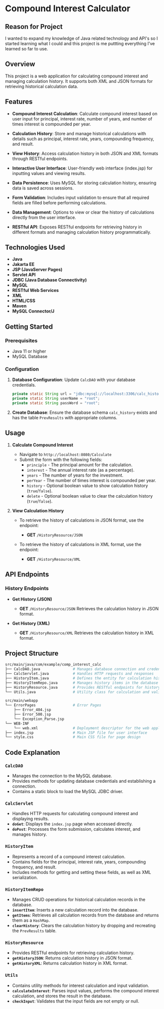 # Compound Interest Calculator

## Reason for Project

I wanted to expand my knowledge of Java related technology and API's so I started learning what I could  and this project is me puttting everything I've learned so far to use.

## Overview

This project is a web application for calculating compound interest and managing calculation history. It supports both XML and JSON formats for retrieving historical calculation data.

## Features

- **Compound Interest Calculation**: Calculate compound interest based on user input for principal, interest rate, number of years, and number of times interest is compounded per year.
  
- **Calculation History**: Store and manage historical calculations with details such as principal, interest rate, years, compounding frequency, and result. 

- **View History**: Access calculation history in both JSON and XML formats through RESTful endpoints.

- **Interactive User Interface**: User-friendly web interface (index.jsp) for inputting values and viewing results.

- **Data Persistence**: Uses MySQL for storing calculation history, ensuring data is saved across sessions.

- **Form Validation**: Includes input validation to ensure that all required fields are filled before performing calculations.

- **Data Management**: Options to view or clear the history of calculations directly from the user interface.

- **RESTful API**: Exposes RESTful endpoints for retrieving history in different formats and managing calculation history programmatically.


## Technologies Used

- **Java**
- **Jakarta EE**
- **JSP (JavaServer Pages)**
- **Servlet API**
- **JDBC (Java Database Connectivity)**
- **MySQL**
- **RESTful Web Services**
- **XML**
- **HTML/CSS**
- **Maven**
- **MySQL Connector/J**

## Getting Started

### Prerequisites

- Java 11 or higher
- MySQL Database

### Configuration

1. **Database Configuration**: Update `CalcDAO` with your database credentials.

   ```java
   private static String url = "jdbc:mysql://localhost:3306/calc_history";
   private static String userName = "root";
   private static String passWord = "root";
   ```

2. **Create Database**: Ensure the database schema `calc_history` exists and has the table `PrevResults` with appropriate columns.


## Usage

1. **Calculate Compound Interest**

   - Navigate to `http://localhost:8080/Calculate`
   - Submit the form with the following fields:
     - `principle` - The principal amount for the calculation.
     - `interest` - The annual interest rate (as a percentage).
     - `years` - The number of years for the investment.
     - `perYear` - The number of times interest is compounded per year.
     - `history` - Optional boolean value to show calculation history (`true`/`false`).
     - `delete` - Optional boolean value to clear the calculation history (`true`/`false`).

2. **View Calculation History**

   - To retrieve the history of calculations in JSON format, use the endpoint:
     - **GET** `/HistoryResource/JSON`
   
   - To retrieve the history of calculations in XML format, use the endpoint:
     - **GET** `/HistoryResource/XML`
    
## API Endpoints

### History Endpoints

- **Get History (JSON)**
  - **GET** `/HistoryResource/JSON`
  Retrieves the calculation history in JSON format.

- **Get History (XML)**
  - **GET** `/HistoryResource/XML`
  Retrieves the calculation history in XML format.
    
## Project Structure

```bash
src/main/java/com/example/comp_interest_calc
├── CalcDAO.java               # Manages database connection and credentials
├── CalcServlet.java           # Handles HTTP requests and responses
├── HistoryItem.java           # Defines the entity for calculation history
├── HistoryItemRepo.java       # Manages history items in the database
├── HistoryResource.java       # Provides RESTful endpoints for history
└── Utils.java                 # Utility class for calculation and validation

src/main/webapp
└── ErrorPages                 # Error Pages
    ├── Error_404.jsp                
    ├── Error_500.jsp
    └── Exception_Parse.jsp
└── WEB-INF
    └── web.xml                # Deployment descriptor for the web application
├── index.jsp                  # Main JSP file for user interface
└── style.css                  # Main CSS file for page design

```

## Code Explanation

### `CalcDAO`

- Manages the connection to the MySQL database.
- Provides methods for updating database credentials and establishing a connection.
- Contains a static block to load the MySQL JDBC driver.

### `CalcServlet`

- Handles HTTP requests for calculating compound interest and displaying results.
- **`doGet`**: Displays the `index.jsp` page when accessed directly.
- **`doPost`**: Processes the form submission, calculates interest, and manages history.

### `HistoryItem`

- Represents a record of a compound interest calculation.
- Contains fields for the principal, interest rate, years, compounding frequency, and result.
- Includes methods for getting and setting these fields, as well as XML serialization.

### `HistoryItemRepo`

- Manages CRUD operations for historical calculation records in the database.
- **`insertItem`**: Inserts a new calculation record into the database.
- **`getItems`**: Retrieves all calculation records from the database and returns them as a `HashMap`.
- **`clearHistory`**: Clears the calculation history by dropping and recreating the `PrevResults` table.

### `HistoryResource`

- Provides RESTful endpoints for retrieving calculation history.
- **`getHistoryJSON`**: Returns calculation history in JSON format.
- **`getHistoryXML`**: Returns calculation history in XML format.

### `Utils`

- Contains utility methods for interest calculation and input validation.
- **`calculateInterest`**: Parses input values, performs the compound interest calculation, and stores the result in the database.
- **`checkInput`**: Validates that the input fields are not empty or null.

